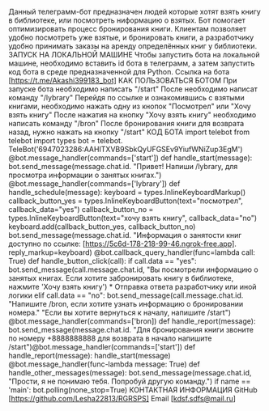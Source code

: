Данный телеграмм-бот предназначен людей которые хотят взять книгу в библиотеке, или посмотреть ниформацию о взятых. Бот помогает оптимизировать процесс бронирования книги. Клиентам позволяет удобно посмотреть уже взятые, и бронировать книги, а разработчику удобно принимать заказы на аренду определённых книг у библиотеки.
ЗАПУСК НА ЛОКАЛЬНОЙ МАШИНЕ
Чтобы запустить бота на локальной машине, необходимо вставить id бота в телеграмм, а затем запустить код бота в среде предназначенной для Python. Ссылка на бота [https://t.me/Akashi399183_bot]
КАК ПОЛЬЗОВАТЬСЯ БОТОМ
При запуске бота необходимо написать "/start" После необходимо написат команду "/lybrary" Перейдя по ссылке и ознакомившись с взятыми книгами, необходимо нажать одну из кнопок "Посмотрел" или "Хочу взять книгу" После нажатия на кнопку "Хочу взять книгу" необходимо написать команду "/bron" После бронирования книги для возврата назад, нужно нажать на кнопку "/start" КОД БОТА import telebot from telebot import types bot =
telebot. TeleBot('6947023286:AAHITXVB9SbkQyUFGSEv9YiufWNiZup3EgM') @bot.message_handler(commands=['start']) def handle_start(message): bot.send_message(message.chat.id. "Привет! Напиши /lybrary, для просмотра информации о занятых книгах.") @bot.message_handler(commands=['lybrary']) def handle_schedule(message): keyboard = types.InlineKeyboardMarkup() callback_button_yes = types.InlineKeyboardButton(text="посмотрел", callback_data="yes") callback_button_no = types.InlineKeyboardButton(text="хочу взять книгу", callback_data="no") keyboard.add(callback_button_yes, callback_button_no) bot.send_message(message.chat.id. "Информация о занятости книг доступно по ссылке: [https://5c6d-178-218-99-46.ngrok-free.app]. reply_markup=keyboard) @bot.callback_query_handler(func=lambda call: True) def handle_button_click(call): if call.data == "yes": bot.send_message(call.message.chat.id, "Вы посмотрели информацию о занятых книгах. Если хотите забронировать книгу в библиотеке, нажмите 'Хочу взять книгу') * Отправка ответа разработчику или иной логики elif call.data == "no": bot.send_message(call.message.chat.id. "Напишите /bron, если хотите узнать информацию о бронировании номера." "Если вы хотите вернуться к началу, напишите /start") @bot.message_handler(commands=['bron]) def handle_report(message): bot.send_message(message.chat.id. "Для бронирования книги звоните по номеру +8888888888 для возврата в начало напишите /start")@bot.message_handler(commands=['start']) def handle_report(message): handle_start(message) @bot.message_handler(func-lambda message: True) def handle_other_messages(message): bot.send_message(message.chat.id, "Прости, я не понимаю тебя. Попробуй другую команду.") if name == 'main': bot.polling(none_stop=True)
КОНТАКТНАЯ ИНФОРМАЦИЯ
GitHub [https://github.com/Lesha22813/RGRSPS] Email [kdsf.sdfs@mail.ru]
